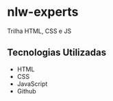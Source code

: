 # nlw-experts
Trilha HTML, CSS e JS

## Tecnologias Utilizadas

- HTML
- CSS
- JavaScript
- Github

